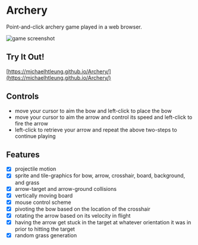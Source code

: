 # Archery
Point-and-click archery game played in a web browser.

![game screenshot]()

## Try It Out!
[https://michaelhtleung.github.io/Archery/](https://michaelhtleung.github.io/Archery/)

## Controls
- move your cursor to aim the bow and left-click to place the bow
- move your cursor to aim the arrow and control its speed and left-click to fire the arrow
- left-click to retrieve your arrow and repeat the above two-steps to continue playing

## Features
- [x] projectile motion 
- [x] sprite and tile-graphics for bow, arrow, crosshair, board, background, and grass
- [x] arrow-target and arrow-ground collisions
- [x] vertically moving board
- [x] mouse control scheme
- [x] pivoting the bow based on the location of the crosshair
- [x] rotating the arrow based on its velocity in flight
- [x] having the arrow get stuck in the target at whatever orientation it was in prior to hitting the target
- [x] random grass generation
